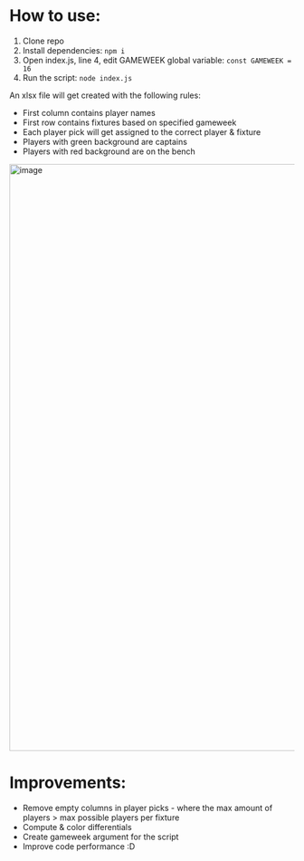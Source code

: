 # How to use:
1. Clone repo
2. Install dependencies:
`npm i`
3. Open index.js, line 4, edit GAMEWEEK global variable:
`const GAMEWEEK = 16`
4. Run the script:
`node index.js`

An xlsx file will get created with the following rules:
- First column contains player names
- First row contains fixtures based on specified gameweek
- Each player pick will get assigned to the correct player & fixture
- Players with green background are captains
- Players with red background are on the bench

<img width="1036" alt="image" src="https://user-images.githubusercontent.com/24357659/209521843-b2434a49-160d-4901-a7b9-e655fd520048.png">


# Improvements:
- Remove empty columns in player picks - where the max amount of players > max possible players per fixture
- Compute & color differentials
- Create gameweek argument for the script
- Improve code performance :D
